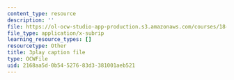 ```yaml
---
content_type: resource
description: ''
file: https://ol-ocw-studio-app-production.s3.amazonaws.com/courses/18-03sc-differential-equations-fall-2011/2168aa5d0b54527683d3381001aeb521_vP-oRQqmeg4.vtt
file_type: application/x-subrip
learning_resource_types: []
resourcetype: Other
title: 3play caption file
type: OCWFile
uid: 2168aa5d-0b54-5276-83d3-381001aeb521
---
```

